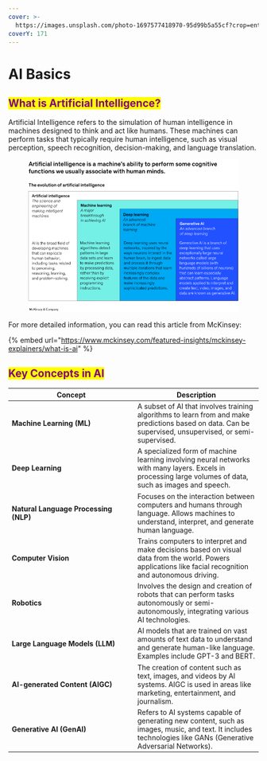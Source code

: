 ```yaml
---
cover: >-
  https://images.unsplash.com/photo-1697577418970-95d99b5a55cf?crop=entropy&cs=srgb&fm=jpg&ixid=M3wxOTcwMjR8MHwxfHNlYXJjaHw5fHxBSXxlbnwwfHx8fDE3MTg2NjM5Mzd8MA&ixlib=rb-4.0.3&q=85
coverY: 171
---
```


# AI Basics

## <mark style="color:purple;">**What is Artificial Intelligence?**</mark>

Artificial Intelligence refers to the simulation of human intelligence in machines designed to think and act like humans. These machines can perform tasks that typically require human intelligence, such as visual perception, speech recognition, decision-making, and language translation.&#x20;

<figure><img src="../../.gitbook/assets/whatisai-ex2.png" alt=""><figcaption></figcaption></figure>

For more detailed information, you can read this article from McKinsey:

{% embed url="https://www.mckinsey.com/featured-insights/mckinsey-explainers/what-is-ai" %}

## <mark style="color:purple;">**Key Concepts in AI**</mark>

<table><thead><tr><th width="239">Concept</th><th>Description</th></tr></thead><tbody><tr><td><strong>Machine Learning (ML)</strong></td><td>A subset of AI that involves training algorithms to learn from and make predictions based on data. Can be supervised, unsupervised, or semi-supervised.</td></tr><tr><td><strong>Deep Learning</strong></td><td>A specialized form of machine learning involving neural networks with many layers. Excels in processing large volumes of data, such as images and speech.</td></tr><tr><td><strong>Natural Language Processing (NLP)</strong></td><td>Focuses on the interaction between computers and humans through language. Allows machines to understand, interpret, and generate human language.</td></tr><tr><td><strong>Computer Vision</strong></td><td>Trains computers to interpret and make decisions based on visual data from the world. Powers applications like facial recognition and autonomous driving.</td></tr><tr><td><strong>Robotics</strong></td><td>Involves the design and creation of robots that can perform tasks autonomously or semi-autonomously, integrating various AI technologies.</td></tr><tr><td><strong>Large Language Models (LLM)</strong></td><td>AI models that are trained on vast amounts of text data to understand and generate human-like language. Examples include GPT-3 and BERT.</td></tr><tr><td><strong>AI-generated Content (AIGC)</strong></td><td>The creation of content such as text, images, and videos by AI systems. AIGC is used in areas like marketing, entertainment, and journalism.</td></tr><tr><td><strong>Generative AI (GenAI)</strong></td><td>Refers to AI systems capable of generating new content, such as images, music, and text. It includes technologies like GANs (Generative Adversarial Networks).</td></tr></tbody></table>





